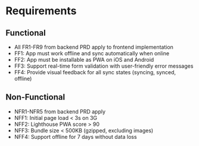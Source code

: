 # Requirements

## Functional
- All FR1-FR9 from backend PRD apply to frontend implementation
- FF1: App must work offline and sync automatically when online
- FF2: App must be installable as PWA on iOS and Android
- FF3: Support real-time form validation with user-friendly error messages
- FF4: Provide visual feedback for all sync states (syncing, synced, offline)

## Non-Functional
- NFR1-NFR5 from backend PRD apply
- NFF1: Initial page load < 3s on 3G
- NFF2: Lighthouse PWA score > 90
- NFF3: Bundle size < 500KB (gzipped, excluding images)
- NFF4: Support offline for 7 days without data loss
